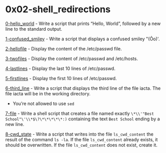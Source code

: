 # 0x02-shell_redirections

[0-hello_world](./0-hello_world) - Write a script that prints “Hello, World”, followed by a new line to the standard output.

[1-confused_smiley](./1-confused_smiley) - Write a script that displays a confused smiley "(Ôo)'.

[2-hellofile](./2-hellofile) - Display the content of the /etc/passwd file.

[3-twofiles](./3-twofiles) - Display the content of /etc/passwd and /etc/hosts.

[4-lastlines](./4-lastlines) - Display the last 10 lines of /etc/passwd.

[5-firstlines](./5-firstlines) - Display the first 10 lines of /etc/passwd.

[6-third_line](./6-third_line) - Write a script that displays the third line of the file iacta. The file iacta will be in the working directory.

- You’re not allowed to use `sed`

[7-file](./7-file) - Write a shell script that creates a file named exactly `\*\\'"Best School"\'\\*$\?\*\*\*\*\*:)` containing the text `Best School` ending by a new line.

[8-cwd_state](./8-cwd_state) - Write a script that writes into the file `ls_cwd_content` the result of the command `ls -la`. If the file `ls_cwd_content` already exists, it should be overwritten. If the file `ls_cwd_content` does not exist, create it.



